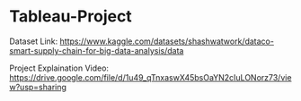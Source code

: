 # Tableau-Project

Dataset Link: https://www.kaggle.com/datasets/shashwatwork/dataco-smart-supply-chain-for-big-data-analysis/data

Project Explaination Video: https://drive.google.com/file/d/1u49_qTnxaswX45bsOaYN2cIuLONorz73/view?usp=sharing
